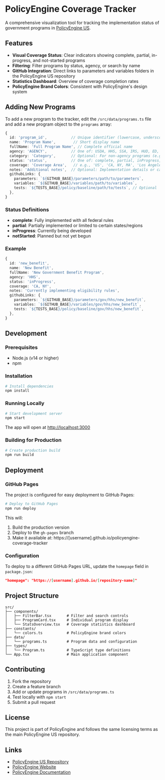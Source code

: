 # PolicyEngine Coverage Tracker

A comprehensive visualization tool for tracking the implementation status of government programs in [PolicyEngine US](https://github.com/PolicyEngine/policyengine-us).

## Features

- **Visual Coverage Status**: Clear indicators showing complete, partial, in-progress, and not-started programs
- **Filtering**: Filter programs by status, agency, or search by name
- **GitHub Integration**: Direct links to parameters and variables folders in the PolicyEngine US repository
- **Statistics Dashboard**: Overview of coverage completion rates
- **PolicyEngine Brand Colors**: Consistent with PolicyEngine's design system

## Adding New Programs

To add a new program to the tracker, edit the `/src/data/programs.ts` file and add a new program object to the `programs` array:

```typescript
{
  id: 'program_id',           // Unique identifier (lowercase, underscores)
  name: 'Program Name',        // Short display name
  fullName: 'Full Program Name', // Complete official name
  agency: 'AGENCY',           // One of: USDA, HHS, SSA, IRS, HUD, ED, DOL, FCC, ACA, State, Local
  category: 'Category',       // Optional: For non-agency programs (e.g., 'Taxes', 'Energy', 'Legal')
  status: 'status',           // One of: complete, partial, inProgress, notStarted
  coverage: 'Coverage Area',   // e.g., 'US', 'CA, NY, MA', 'Los Angeles'
  notes: 'Additional notes',  // Optional: Implementation details or caveats
  githubLinks: {
    parameters: `${GITHUB_BASE}/parameters/path/to/parameters`,
    variables: `${GITHUB_BASE}/variables/path/to/variables`,
    tests: `${TESTS_BASE}/policy/baseline/path/to/tests`, // Optional
  },
}
```

### Status Definitions

- **complete**: Fully implemented with all federal rules
- **partial**: Partially implemented or limited to certain states/regions
- **inProgress**: Currently being developed
- **notStarted**: Planned but not yet begun

### Example

```typescript
{
  id: 'new_benefit',
  name: 'New Benefit',
  fullName: 'New Government Benefit Program',
  agency: 'HHS',
  status: 'inProgress',
  coverage: 'CA, NY',
  notes: 'Currently implementing eligibility rules',
  githubLinks: {
    parameters: `${GITHUB_BASE}/parameters/gov/hhs/new_benefit`,
    variables: `${GITHUB_BASE}/variables/gov/hhs/new_benefit`,
    tests: `${TESTS_BASE}/policy/baseline/gov/hhs/new_benefit`,
  },
}
```

## Development

### Prerequisites
- Node.js (v14 or higher)
- npm

### Installation

```bash
# Install dependencies
npm install
```

### Running Locally

```bash
# Start development server
npm start
```

The app will open at [http://localhost:3000](http://localhost:3000)

### Building for Production

```bash
# Create production build
npm run build
```

## Deployment

### GitHub Pages

The project is configured for easy deployment to GitHub Pages:

```bash
# Deploy to GitHub Pages
npm run deploy
```

This will:
1. Build the production version
2. Deploy to the `gh-pages` branch
3. Make it available at: https://[username].github.io/policyengine-coverage-tracker

### Configuration

To deploy to a different GitHub Pages URL, update the `homepage` field in `package.json`:

```json
"homepage": "https://[username].github.io/[repository-name]"
```

## Project Structure

```
src/
├── components/
│   ├── FilterBar.tsx       # Filter and search controls
│   ├── ProgramCard.tsx     # Individual program display
│   └── StatsOverview.tsx   # Coverage statistics dashboard
├── constants/
│   └── colors.ts           # PolicyEngine brand colors
├── data/
│   └── programs.ts         # Program data and configuration
├── types/
│   └── Program.ts          # TypeScript type definitions
└── App.tsx                 # Main application component
```

## Contributing

1. Fork the repository
2. Create a feature branch
3. Add or update programs in `/src/data/programs.ts`
4. Test locally with `npm start`
5. Submit a pull request

## License

This project is part of PolicyEngine and follows the same licensing terms as the main PolicyEngine US repository.

## Links

- [PolicyEngine US Repository](https://github.com/PolicyEngine/policyengine-us)
- [PolicyEngine Website](https://policyengine.org)
- [PolicyEngine Documentation](https://docs.policyengine.org)